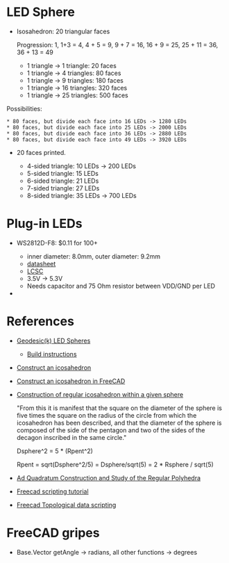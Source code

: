 
# LED Sphere

* Isosahedron: 20 triangular faces

   Progression: 1, 1+3 = 4, 4 + 5 = 9, 9 + 7 = 16, 16 + 9 = 25, 25 + 11 = 36, 36 + 13 = 49

   * 1 triangle -> 1 triangle:    20 faces
   * 1 triangle -> 4 triangles:   80 faces
   * 1 triangle -> 9 triangles:  180 faces
   * 1 triangle -> 16 triangles: 320 faces
   * 1 triangle -> 25 triangles: 500 faces

Possibilities:

    * 80 faces, but divide each face into 16 LEDs -> 1280 LEDs
    * 80 faces, but divide each face into 25 LEDs -> 2000 LEDs
    * 80 faces, but divide each face into 36 LEDs -> 2880 LEDs
    * 80 faces, but divide each face into 49 LEDs -> 3920 LEDs

* 20 faces printed.

	* 4-sided triangle: 10 LEDs -> 200 LEDs
	* 5-sided triangle: 15 LEDs
	* 6-sided triangle: 21 LEDs
	* 7-sided triangle: 27 LEDs
	* 8-sided triangle: 35 LEDs -> 700 LEDs

# Plug-in LEDs

* WS2812D-F8: $0.11 for 100+  

	* inner diameter: 8.0mm, outer diameter: 9.2mm
 	* [datasheet](https://lcsc.com/product-detail/Light-Emitting-Diodes-span-style-background-color-ff0-LED-span_Worldsemi-WS2812D-F8_C139126.html)
	* [LCSC](https://lcsc.com/product-detail/Light-Emitting-Diodes-span-style-background-color-ff0-LED-span_Worldsemi-WS2812D-F8_C139126.html)
	* 3.5V -> 5.3V
	* Needs capacitor and 75 Ohm resistor between VDD/GND per LED

* 



# References

* [Geodesic(k) LED Spheres](https://blog.arduino.cc/2020/09/21/these-rgb-led-geodesic-spheres-are-stunning/)

    * [Build instructions](https://www.prusaprinters.org/prints/40182-geodesick-rgb-led-spheres)

* [Construct an icosahedron](https://www.youtube.com/watch?v=biq_SXjaoRU)

* [Construct an icosahedron in FreeCAD](https://www.youtube.com/watch?v=1VXpUjMM-_c)

* [Construction of regular icosahedron within a given sphere](https://proofwiki.org/wiki/Construction_of_Regular_Icosahedron_within_Given_Sphere)

    "From this it is manifest that the square on the diameter of the sphere is five times 
    the square on the radius of the circle from which the icosahedron has been described, 
    and that the diameter of the sphere is composed of the side of the pentagon and two of 
    the sides of the decagon inscribed in the same circle."

    Dsphere^2 = 5 * (Rpent^2)

    Rpent = sqrt(Dsphere^2/5) = Dsphere/sqrt(5) = 2 * Rsphere / sqrt(5)

* [Ad Quadratum Construction and Study of the Regular Polyhedra](http://www.lemeestudies.com/Misc/14.millennium_sphere/products/AdQuadratum.pdf)

* [Freecad scripting tutorial](https://wiki.freecadweb.org/Python_scripting_tutorial)

* [Freecad Topological data scripting](https://wiki.freecadweb.org/Topological_data_scripting)


# FreeCAD gripes

* Base.Vector getAngle -> radians, all other functions -> degrees


